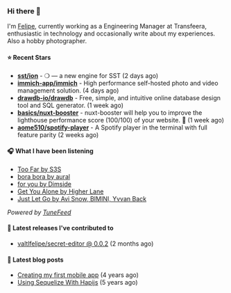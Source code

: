 ### Hi there 👋

I'm [Felipe](https://felipevm.com), currently working as a Engineering Manager at Transfeera, enthusiastic in technology and occasionally write about my experiences. Also a hobby photographer.

#### ⭐ Recent Stars
- **[sst/ion](https://github.com/sst/ion)** - ❍ — a new engine for SST (2 days ago)
- **[immich-app/immich](https://github.com/immich-app/immich)** - High performance self-hosted photo and video management solution. (4 days ago)
- **[drawdb-io/drawdb](https://github.com/drawdb-io/drawdb)** - Free, simple, and intuitive online database design tool and SQL generator. (1 week ago)
- **[basics/nuxt-booster](https://github.com/basics/nuxt-booster)** - nuxt-booster will help you to improve the lighthouse performance score (100/100) of your website. 🚀 (1 week ago)
- **[aome510/spotify-player](https://github.com/aome510/spotify-player)** - A Spotify player in the terminal with full feature parity (2 weeks ago)

#### 🎧 What I have been listening
- [Too Far by S3S](https://open.spotify.com/track/7dAMCc6U3EsdFJpsKOgLsB)
- [bora bora by aural](https://open.spotify.com/track/4fxFHN27g2RNRQce2WJc2w)
- [for you by Dimside](https://open.spotify.com/track/5MAxsR5h0aY0aEikSJlEAk)
- [Get You Alone by Higher Lane](https://open.spotify.com/track/1QWpPdRbTRSWpsmBZzD9cA)
- [Just Let Go by Avi Snow, BIMINI, Yvvan Back](https://open.spotify.com/track/2vrpdYpLEhRoJJWxcwQKm1)

_Powered by [TuneFeed](https://tunefeed.app?ref=valtlfelipe-gh-profile)_ 

#### 🚀 Latest releases I've contributed to


- [valtlfelipe/secret-editor @ 0.0.2](https://github.com/valtlfelipe/secret-editor/releases/tag/0.0.2) (2 months ago)

#### 📄 Latest blog posts
- [Creating my first mobile app](https://felipevm.com/posts/creating-my-first-mobile-app/) (4 years ago)
- [Using Sequelize With Hapijs](https://felipevm.com/posts/using-sequelize-with-hapijs/) (5 years ago)
